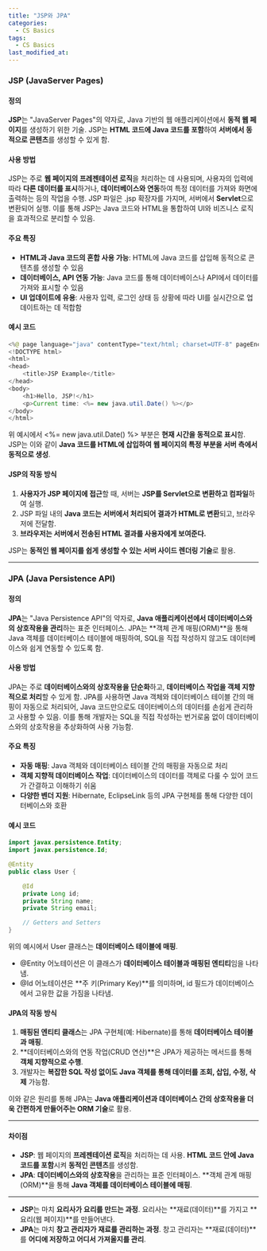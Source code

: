 ```yaml
---
title: "JSP와 JPA"
categories:
  - CS Basics
tags:
  - CS Basics
last_modified_at: 
---
```


### JSP (JavaServer Pages)

#### 정의
**JSP**는 "JavaServer Pages"의 약자로, Java 기반의 웹 애플리케이션에서 **동적 웹 페이지**를 생성하기 위한 기술. JSP는 **HTML 코드에 Java 코드를 포함**하여 **서버에서 동적으로 콘텐츠**를 생성할 수 있게 함. 

#### 사용 방법
JSP는 주로 **웹 페이지의 프레젠테이션 로직**을 처리하는 데 사용되며, 사용자의 입력에 따라 **다른 데이터를 표시**하거나, **데이터베이스와 연동**하여 특정 데이터를 가져와 화면에 출력하는 등의 작업을 수행. JSP 파일은 .jsp 확장자를 가지며, 서버에서 **Servlet**으로 변환되어 실행. 이를 통해 JSP는 Java 코드와 HTML을 통합하여 UI와 비즈니스 로직을 효과적으로 분리할 수 있음.

#### 주요 특징
- **HTML과 Java 코드의 혼합 사용 가능**: HTML에 Java 코드를 삽입해 동적으로 콘텐츠를 생성할 수 있음
- **데이터베이스, API 연동 가능**: Java 코드를 통해 데이터베이스나 API에서 데이터를 가져와 표시할 수 있음
- **UI 업데이트에 유용**: 사용자 입력, 로그인 상태 등 상황에 따라 UI를 실시간으로 업데이트하는 데 적합함

#### 예시 코드

```java
<%@ page language="java" contentType="text/html; charset=UTF-8" pageEncoding="UTF-8"%>
<!DOCTYPE html>
<html>
<head>
    <title>JSP Example</title>
</head>
<body>
    <h1>Hello, JSP!</h1>
    <p>Current time: <%= new java.util.Date() %></p>
</body>
</html>
```

위 예시에서 <%= new java.util.Date() %> 부분은 **현재 시간을 동적으로 표시**함. JSP는 이와 같이 **Java 코드를 HTML에 삽입하여 웹 페이지의 특정 부분을 서버 측에서 동적으로 생성**.

#### JSP의 작동 방식
1. **사용자가 JSP 페이지에 접근**할 때, 서버는 **JSP를 Servlet으로 변환하고 컴파일**하여 실행.
2. JSP 파일 내의 **Java 코드는 서버에서 처리되어 결과가 HTML로 변환**되고, 브라우저에 전달함.
3. **브라우저는 서버에서 전송된 HTML 결과를 사용자에게 보여준다.**

JSP는 **동적인 웹 페이지를 쉽게 생성할 수 있는 서버 사이드 렌더링 기술**로 활용.

---

### JPA (Java Persistence API)

#### 정의
**JPA**는 "Java Persistence API"의 약자로, **Java 애플리케이션에서 데이터베이스와의 상호작용을 관리**하는 표준 인터페이스. JPA는 **객체 관계 매핑(ORM)**을 통해 Java 객체를 데이터베이스 테이블에 매핑하여, SQL을 직접 작성하지 않고도 데이터베이스와 쉽게 연동할 수 있도록 함.

#### 사용 방법
JPA는 주로 **데이터베이스와의 상호작용을 단순화**하고, **데이터베이스 작업을 객체 지향적으로 처리**할 수 있게 함. JPA를 사용하면 Java 객체와 데이터베이스 테이블 간의 매핑이 자동으로 처리되어, Java 코드만으로도 데이터베이스의 데이터를 손쉽게 관리하고 사용할 수 있음. 이를 통해 개발자는 SQL을 직접 작성하는 번거로움 없이 데이터베이스와의 상호작용을 추상화하여 사용 가능함.

#### 주요 특징
- **자동 매핑**: Java 객체와 데이터베이스 테이블 간의 매핑을 자동으로 처리
- **객체 지향적 데이터베이스 작업**: 데이터베이스의 데이터를 객체로 다룰 수 있어 코드가 간결하고 이해하기 쉬움
- **다양한 벤더 지원**: Hibernate, EclipseLink 등의 JPA 구현체를 통해 다양한 데이터베이스와 호환

#### 예시 코드
```java
import javax.persistence.Entity;
import javax.persistence.Id;

@Entity
public class User {

    @Id
    private Long id;
    private String name;
    private String email;

    // Getters and Setters
}
```

위의 예시에서 User 클래스는 **데이터베이스 테이블에 매핑**.

- @Entity 어노테이션은 이 클래스가 **데이터베이스 테이블과 매핑된 엔티티**임을 나타냄.
- @Id 어노테이션은 **주 키(Primary Key)**를 의미하며, id 필드가 데이터베이스에서 고유한 값을 가짐을 나타냄.

#### JPA의 작동 방식
1. **매핑된 엔티티 클래스**는 JPA 구현체(예: Hibernate)를 통해 **데이터베이스 테이블과 매핑**.
2. **데이터베이스와의 연동 작업(CRUD 연산)**은 JPA가 제공하는 메서드를 통해 **객체 지향적으로 수행**.
3. 개발자는 **복잡한 SQL 작성 없이도 Java 객체를 통해 데이터를 조회, 삽입, 수정, 삭제** 가능함.

이와 같은 원리를 통해 JPA는 **Java 애플리케이션과 데이터베이스 간의 상호작용을 더욱 간편하게 만들어주는 ORM 기술**로 활용.

---

#### 차이점
- **JSP**: 웹 페이지의 **프레젠테이션 로직**을 처리하는 데 사용. **HTML 코드 안에 Java 코드를 포함**시켜 **동적인 콘텐츠**를 생성함.
- **JPA**: **데이터베이스와의 상호작용**을 관리하는 표준 인터페이스. **객체 관계 매핑(ORM)**을 통해 **Java 객체를 데이터베이스 테이블에 매핑**.

---

- **JSP**는 마치 **요리사가 요리를 만드는 과정**. 요리사는 **재료(데이터)**를 가지고 **요리(웹 페이지)**를 만들어낸다.
- **JPA**는 마치 **창고 관리자가 재료를 관리하는 과정**. 창고 관리자는 **재료(데이터)**를 **어디에 저장하고 어디서 가져올지를 관리**.

